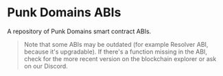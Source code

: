 # Punk Domains ABIs

A repository of Punk Domains smart contract ABIs.

> Note that some ABIs may be outdated (for example Resolver ABI, because it's upgradable). If there's a function missing in the ABI, check for the more recent version on the blockchain explorer or ask on our Discord.
